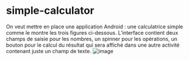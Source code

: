 # simple-calculator
On veut mettre en place une application Android : une calculatrice simple comme le montre les trois
figures ci-dessous. L’interface contient deux champs de saisie pour les nombres, un spinner pour les
opérations, un bouton pour le calcul du résultat qui sera affiché dans une autre activité contenant juste
un champ de texte.
![image](https://github.com/mariam-khediri/simple-calculator/assets/90520866/89f2a086-d191-469b-b624-1e9c5b63ce32)
